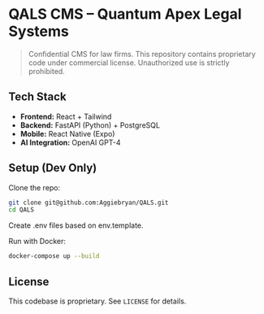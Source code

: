 # QALS CMS – Quantum Apex Legal Systems

> Confidential CMS for law firms. This repository contains proprietary code under commercial license. Unauthorized use is strictly prohibited.

## Tech Stack

- **Frontend:** React + Tailwind
- **Backend:** FastAPI (Python) + PostgreSQL
- **Mobile:** React Native (Expo)
- **AI Integration:** OpenAI GPT-4

## Setup (Dev Only)

Clone the repo:

```bash
git clone git@github.com:Aggiebryan/QALS.git
cd QALS
```

Create .env files based on env.template.

Run with Docker:

```bash
docker-compose up --build
```

## License

This codebase is proprietary. See `LICENSE` for details.
